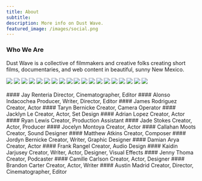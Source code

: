 ```yaml
---
title: About
subtitle:
description: More info on Dust Wave.
featured_image: /images/social.png
---
```


### Who We Are

Dust Wave is a collective of filmmakers and creative folks creating short films, documentaries, and web content in beautiful, sunny New Mexico.

<div class="gallery" data-columns="3">
	<img src="/images/about/jay.jpg">
	<img src="/images/about/jacklyn.jpg">
	<img src="/images/about/james.jpg">
	<img src="/images/about/jade.jpg">
	<img src="/images/about/austin.jpg">
	<img src="/images/about/alonso.jpg">
	<img src="/images/about/ryan.jpg">
	<img src="/images/about/taryn.jpg">
	<img src="/images/about/jocelyn.jpg">
	<img src="/images/about/cal.jpg">
	<img src="/images/about/adrian.jpg">
	<img src="/images/about/mattkins.jpg">
	<img src="/images/about/jordyn.jpg">
	<img src="/images/about/jenny.jpg">
	<img src="/images/about/damian.jpg">
	<img src="/images/about/kaidin.jpg">
	<img src="/images/about/frank.jpg">
	<img src="/images/about/camille.jpg">
	<img src="/images/about/brandon.jpg">
</div>

<br>
<div class="two-col" markdown="1">
#### Jay Renteria
Director, Cinematographer, Editor
#### Alonso Indacochea
Producer, Writer, Director, Editor
#### James Rodriguez
Creator, Actor
#### Taryn Bernicke
Creator, Camera Operator
#### Jacklyn Le
Creator, Actor, Set Design
#### Adrian Lopez
Creator, Actor
#### Ryan Lewis
Creator, Production Assistant
#### Jade Stokes
Creator, Actor, Producer
#### Jocelyn Montoya
Creator, Actor
#### Callahan Moots
Creator, Sound Designer
#### Matthew Atkins
Creator, Composer
#### Jordyn Bernicke
Creator, Writer, Graphic Designer
#### Damian Arya
Creator, Actor
#### Frank Rangel
Creator, Audio Design
#### Kaidin Jarjusey
Creator, Writer, Actor, Designer, Visual Effects
#### Jenny Thoma
Creator, Podcaster
#### Camille Carlson
Creator, Actor, Designer
#### Brandon Carter
Creator, Actor, Writer
#### Austin Madrid
Creator, Director, Cinematographer, Editor
<br>
<br>
<br>
</div>